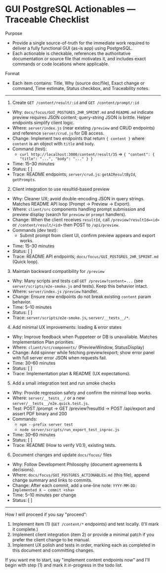 # GUI PostgreSQL Actionables — Traceable Checklist

Purpose

- Provide a single source-of-truth for the immediate work required to deliver a fully functional GUI (as-is app) using PostgreSQL.
- Each actionable is checkable, references the authoritative documentation or source file that motivates it, and includes exact commands or code locations where applicable.

Format

- Each item contains: Title, Why (source doc/file), Exact change or command, Time estimate, Status checkbox, and Traceability notes.

---

1. Create `GET /content/result/:id` and `GET /content/prompt/:id`

- Why: `docs/focus/GUI_POSTGRES_2HR_SPRINT.md` and `README.md` indicate preview requires JSON content; query-string JSON is brittle. Helper endpoints simplify client logic.
- Where: `server/index.js` (near existing `/preview` and CRUD endpoints) and reference `server/crud.js` for DB access.
- Change: Implement two endpoints that return `{ content }` where `content` is an object with `title` and `body`.
- Command (test):
  - `curl http://localhost:3000/content/result/35` => `{ "content": { "title": "...", "body": "..." } }`
- Time: 15–30 minutes
- Status: [ ]
- Trace: README endpoints; `server/crud.js`: `getAIResultById`, `getPrompts`.

2. Client integration to use resultId-based preview

- Why: Cleaner UX; avoid double-encoding JSON in query strings. Matches README API loop (Prompt -> Preview -> Export).
- Where: `client/src` components handling prompt submission and preview display (search for `preview` or `prompt` handlers).
- Change: When the client receives `resultId`, call `/preview?resultId=<id>` or `/content/result/<id>` then POST to `/api/preview`.
- Commands (dev test):
  - Submit prompt from client UI, confirm preview appears and export works.
- Time: 15–30 minutes
- Status: [ ]
- Trace: README API endpoints; `docs/focus/GUI_POSTGRES_2HR_SPRINT.md` (Quick loop).

3. Maintain backward compatibility for `/preview`

- Why: Many scripts and tests call `GET /preview?content=...` (see `server/scripts/e2e-smoke.js` and tests). Keep this behavior intact.
- Where: `server/index.js` `/preview` handler.
- Change: Ensure new endpoints do not break existing `content` param behavior.
- Time: 5–10 minutes
- Status: [ ]
- Trace: `server/scripts/e2e-smoke.js`, `server/__tests__/*`.

4. Add minimal UX improvements: loading & error states

- Why: Improve feedback when Puppeteer or DB is unavailable. Matches Implementation Plan priorities.
- Where: `client/src/components/` (PreviewWindow, StatusDisplay)
- Change: Add spinner while fetching preview/export; show error panel with full server error JSON when requests fail.
- Time: 30–60 minutes
- Status: [ ]
- Trace: Implementation plan & README (UX expectations).

5. Add a small integration test and run smoke checks

- Why: Provide regression safety and confirm the minimal loop works.
- Where: `server/__tests__/` or a new `server/__tests__/e2e.quick.test.js`.
- Test: POST /prompt -> GET /preview?resultId -> POST /api/export and assert PDF binary and 200
- Commands:
  - `npm --prefix server test`
  - `node server/scripts/run_export_test_inproc.js`
- Time: 30–60 minutes
- Status: [ ]
- Trace: README (How to verify V0.1), existing tests.

6. Document changes and update `docs/focus/` files

- Why: Follow Development Philosophy (document agreements & decisions).
- Where: `docs/focus/GUI_POSTGRES_ACTIONABLES.md` (this file), append change summary and links to commits.
- Change: After each commit, add a one-line note: `YYYY-MM-DD: Implemented X — commit <sha>`
- Time: 5–10 minutes per change
- Status: [ ]

---

How I will proceed if you say "proceed":

1. Implement item (1) (`GET /content/*` endpoints) and test locally. (I'll mark it complete.)
2. Implement client integration (item 2) or provide a minimal patch if you prefer the client change to be manual.
3. Implement UX polish and tests in order, marking each as completed in this document and committing changes.

If you want me to start, say "implement content endpoints now" and I'll begin with step (1) and mark it in-progress in the todo list.
